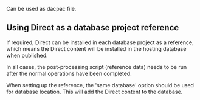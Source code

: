 Can be used as dacpac file.



## Using Direct as a database project reference

If required, Direct can be installed in each database project as a reference, which means the Direct content will be installed in the hosting database when published.

In all cases, the post-processing script (reference data) needs to be run after the normal operations have been completed.

When setting up the reference, the 'same database' option should be used for database location. This will add the Direct content to the database.